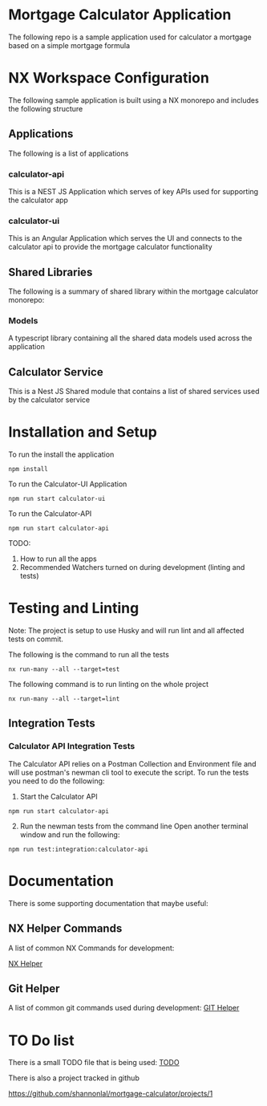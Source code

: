 # Mortgage Calculator Application
The following repo is a sample application used for calculator a mortgage based on a simple mortgage formula

# NX Workspace Configuration
The following sample application is built using a NX monorepo and includes the following structure

## Applications
The following is a list of applications
### calculator-api
This is a NEST JS Application which serves of key APIs used for supporting the calculator app

### calculator-ui
This is an Angular Application which serves the UI and connects to the calculator api to provide the mortgage calculator functionality


## Shared Libraries
The following is a summary of shared library within the mortgage calculator monorepo:

### Models
A typescript library containing all the shared data models used across the application

## Calculator Service
This is a Nest JS Shared module that contains a list of shared services used by the calculator service

# Installation and Setup
To run the install the application

```
npm install
```

To run the Calculator-UI Application

```
npm run start calculator-ui
``` 

To run the Calculator-API
```
npm run start calculator-api
```
TODO:
1. How to run all the apps
2. Recommended Watchers turned on during development (linting and tests)

# Testing and Linting
Note: The project is setup to use Husky and will run lint and all affected tests on commit.

The following is the command to run all the tests

```
nx run-many --all --target=test
```

The following command is to run linting on the whole project
```
nx run-many --all --target=lint
```

## Integration Tests

### Calculator API Integration Tests
The Calculator API relies on a Postman Collection and Environment file and will use postman's newman cli tool to execute the script.  To run the tests you need to do the following:

1. Start the Calculator API
```
npm run start calculator-api
```

2. Run the newman tests from the command line
Open another terminal window and run the following:
```
npm run test:integration:calculator-api
```


# Documentation
There is some supporting documentation that maybe useful:

## NX Helper Commands
A list of common NX Commands for development:

[NX Helper](docs/NX-HELPER-COMMANDS.md)

## Git Helper 
A list of common git commands used during development:
[GIT Helper](docs/GIT-HELPER-COMMANDS.md)

# TO Do list
There is a small TODO file that is being used:
[TODO](docs/TODO.md)

There is also a project tracked in github

https://github.com/shannonlal/mortgage-calculator/projects/1


